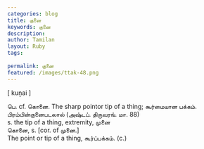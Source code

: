 ```yaml
---
categories: blog
title: குனை
keywords: குனை
description: 
author: Tamilan
layout: Ruby
tags: 
 
permalink: குனை
featured: /images/ttak-48.png
---
```

  
[ kuṉai ]  
  
பெ. cf. கொனை. The sharp pointor tip of a thing; கூர்மையான பக்கம். பிரம்பின்குனைபடலால் (அஷ்டப். திருவரங். மா. 88)  
s. the tip of a thing, extremity, முனை  
கொனை, s. [cor. of முனை.]  
The point or tip of a thing, கூர்ப்பக்கம். (c.)